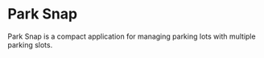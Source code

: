 # Park Snap

Park Snap is a compact application for managing parking lots with multiple parking slots.

